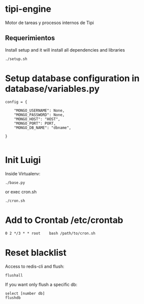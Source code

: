 # tipi-engine
Motor de tareas y procesos internos de Tipi

## Requerimientos
Install setup and it will install all dependencies and libraries
```
./setup.sh
```
Setup database configuration in database/variables.py
=======
```
config = {
    
    "MONGO_USERNAME": None,
    "MONGO_PASSWORD": None,
    "MONGO_HOST": "HOST",
    "MONGO_PORT": PORT,
    "MONGO_DB_NAME": "dbname",
    
}


```


Init Luigi
=======
Inside Virtualenv:
```
./base.py
```
or exec cron.sh
```
./cron.sh
```

Add to Crontab /etc/crontab
=======
```
0 2	*/3 * * root	bash /path/to/cron.sh
```

Reset blacklist
=======
Access to redis-cli and flush:
```
flushall
```
If you want only flush a specific db:
```
select [number db]
flushdb
```
